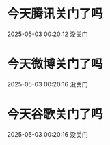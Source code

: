 # 今天腾讯关门了吗

2025-05-03 00:20:12 没关门

# 今天微博关门了吗

2025-05-03 00:20:16 没关门

# 今天谷歌关门了吗

2025-05-03 00:20:16 没关门


